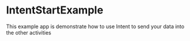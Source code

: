 # IntentStartExample

This example app is demonstrate how to use Intent to send your data into the other activities
